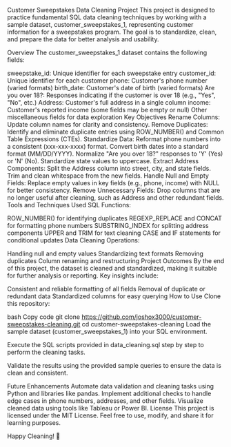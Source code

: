 Customer Sweepstakes Data Cleaning Project
This project is designed to practice fundamental SQL data cleaning techniques by working with a sample dataset, customer_sweepstakes_1, representing customer information for a sweepstakes program. The goal is to standardize, clean, and prepare the data for better analysis and usability.

Overview
The customer_sweepstakes_1 dataset contains the following fields:

sweepstake_id: Unique identifier for each sweepstake entry
customer_id: Unique identifier for each customer
phone: Customer's phone number (varied formats)
birth_date: Customer's date of birth (varied formats)
Are you over 18?: Responses indicating if the customer is over 18 (e.g., "Yes", "No", etc.)
Address: Customer's full address in a single column
income: Customer's reported income (some fields may be empty or null)
Other miscellaneous fields for data exploration
Key Objectives
Rename Columns: Update column names for clarity and consistency.
Remove Duplicates: Identify and eliminate duplicate entries using ROW_NUMBER() and Common Table Expressions (CTEs).
Standardize Data:
Reformat phone numbers into a consistent (xxx-xxx-xxxx) format.
Convert birth dates into a standard format (MM/DD/YYYY).
Normalize "Are you over 18?" responses to 'Y' (Yes) or 'N' (No).
Standardize state values to uppercase.
Extract Address Components:
Split the Address column into street, city, and state fields.
Trim and clean whitespace from the new fields.
Handle Null and Empty Fields: Replace empty values in key fields (e.g., phone, income) with NULL for better consistency.
Remove Unnecessary Fields: Drop columns that are no longer useful after cleaning, such as Address and other redundant fields.
Tools and Techniques Used
SQL Functions:

ROW_NUMBER() for identifying duplicates
REGEXP_REPLACE and CONCAT for formatting phone numbers
SUBSTRING_INDEX for splitting address components
UPPER and TRIM for text cleaning
CASE and IF statements for conditional updates
Data Cleaning Operations:

Handling null and empty values
Standardizing text formats
Removing duplicates
Column renaming and restructuring
Project Outcomes
By the end of this project, the dataset is cleaned and standardized, making it suitable for further analysis or reporting. Key insights include:

Consistent and reliable formatting of all fields
Removal of duplicate or redundant data
Standardized columns for easy querying
How to Use
Clone this repository:

bash
Copy code
git clone https://github.com/joshox3000/customer-sweepstakes-cleaning.git
cd customer-sweepstakes-cleaning
Load the sample dataset (customer_sweepstakes_1) into your SQL environment.

Execute the SQL scripts provided in data_cleaning.sql step by step to perform the cleaning tasks.

Validate the results using the provided sample queries to ensure the data is clean and consistent.

Future Enhancements
Automate data validation and cleaning tasks using Python and libraries like pandas.
Implement additional checks to handle edge cases in phone numbers, addresses, and other fields.
Visualize cleaned data using tools like Tableau or Power BI.
License
This project is licensed under the MIT License. Feel free to use, modify, and share it for learning purposes.

Happy Cleaning! 🧹
